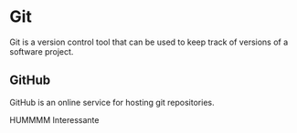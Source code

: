 # Git

Git is a version control tool that can be used to keep track of versions of a software project.

## GitHub

GitHub is an online service for hosting git repositories.

HUMMMM Interessante
